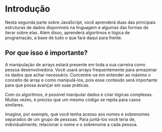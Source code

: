 # Introdução

Nesta segunda parte sobre JavaScript, você aprenderá duas das principais estruturas de dados disponíveis na linguagem e algumas das formas de iterar sobre elas. Além disso, aprenderá algoritmos e lógica de programação, a base de tudo o que fará daqui para frente.

## Por que isso é importante?

A manipulação de arrays estará presente em toda a sua carreira como pessoa desenvolvedora. Você usará arrays frequentemente para armazenar os dados que achar necessário. Concentre-se em entender ao máximo o conceito de array e como manipulá-los, pois esse conteúdo será importante para que possa avançar em suas práticas.

Com os algoritmos, é possível manipular dados e criar lógicas complexas. Muitas vezes, é preciso que um mesmo código se repita para casos similares.

Imagine, por exemplo, que você tenha acesso aos nomes e sobrenomes separados de um grupo de pessoas. Para juntá-los você teria de, individualmente, relacionar o nome e o sobrenome a cada pessoa.
